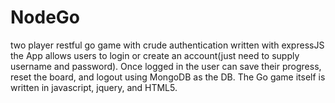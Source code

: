 NodeGo
======

two player restful go game with crude authentication written with expressJS
the App allows users to login or create an account(just need to supply username and password). Once logged in the user can save their progress, reset the board, and logout using MongoDB as the DB. The Go game itself is written in javascript, jquery, and HTML5.
